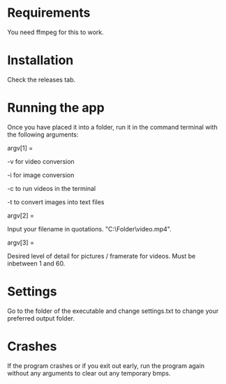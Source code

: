 # Requirements

You need ffmpeg for this to work.

# Installation

Check the releases tab.

# Running the app

Once you have placed it into a folder, run it in the command terminal with the following arguments:

argv[1] =

-v for video conversion

-i for image conversion

-c to run videos in the terminal

-t to convert images into text files

argv[2] =

Input your filename in quotations. "C:\Folder\video.mp4".

argv[3] =

Desired level of detail for pictures / framerate for videos. Must be inbetween 1 and 60.

# Settings

Go to the folder of the executable and change settings.txt to change your preferred output folder.

# Crashes

If the program crashes or if you exit out early, run the program again without any arguments to clear out any temporary bmps.
